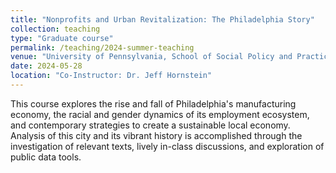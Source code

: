 ```yaml
---
title: "Nonprofits and Urban Revitalization: The Philadelphia Story"
collection: teaching
type: "Graduate course"
permalink: /teaching/2024-summer-teaching
venue: "University of Pennsylvania, School of Social Policy and Practice"
date: 2024-05-28
location: "Co-Instructor: Dr. Jeff Hornstein"
---
```


This course explores the rise and fall of Philadelphia's manufacturing economy, the racial and gender dynamics of its employment ecosystem, and contemporary strategies to create a sustainable local economy. Analysis of this city and its vibrant history is accomplished through the investigation of relevant texts, lively in-class discussions, and exploration of public data tools. 
